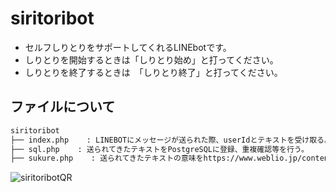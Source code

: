 # siritoribot
- セルフしりとりをサポートしてくれるLINEbotです。
- しりとりを開始するときは「しりとり始め」と打ってください。
- しりとりを終了するときは　「しりとり終了」と打ってください。
## ファイルについて
```bash
siritoribot
├── index.php    : LINEBOTにメッセージが送られた際、userIdとテキストを受け取る。
├── sql.php    : 送られてきたテキストをPostgreSQLに登録、重複確認等を行う。
├── sukure.php    : 送られてきたテキストの意味をhttps://www.weblio.jp/content/にて検索し、内容をスクレイピングしてとってくる。(phpQuery)
```

![siritoribotQR](https://user-images.githubusercontent.com/65205373/108872358-70a6e300-763d-11eb-8812-e15dd90c997b.png)
